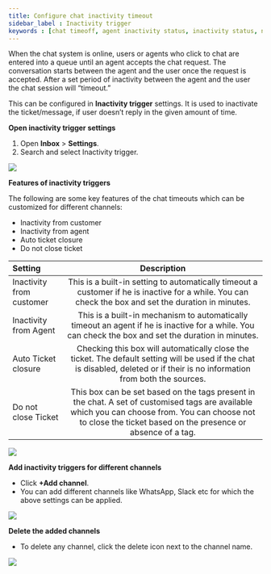 ```yaml
---
title: Configure chat inactivity timeout
sidebar_label : Inactivity trigger
keywords : [chat timeoff, agent inactivity status, inactivity status, no agent reply, no user reply]
---
```


When the chat system is online, users or agents who click to chat are entered into a queue until an agent accepts the chat request. The conversation starts between the agent and the user once the request is accepted. After a set period of inactivity between the agent and the user the chat session will “timeout.” 

This can be configured in **Inactivity trigger** settings. It is used to inactivate the ticket/message, if user doesn’t reply in the given amount of time.

**Open inactivity trigger settings**

1. Open **Inbox** > **Settings**. 
2. Search and select Inactivity trigger. 


![](https://i.imgur.com/zw6AOj5.jpg)

**Features of inactivity triggers** 


The following are some key features of the chat timeouts which can be customized for different channels: 

- Inactivity from customer
- Inactivity from agent
- Auto ticket closure
- Do not close ticket

| Setting | Description |
|:-------- |:--------:|
| Inactivity from customer | This is a built-in setting to automatically timeout a customer if he is inactive for a while. You can check the box and set the duration in minutes.   |
| Inactivity from Agent    | This is a built-in mechanism to automatically timeout an agent if he is inactive for a while. You can check the box and set the duration in minutes. |
| Auto Ticket closure | Checking this box will automatically close the ticket. The default setting will be used if the chat is disabled, deleted or if their is no information from both the sources. |
| Do not close Ticket | This box can be set based on the tags present in the chat. A set of customised tags are available which you can choose from. You can choose not to close the ticket based on the presence or absence of a tag.|

![](https://i.imgur.com/uLBwAMk.png)

**Add inactivity triggers for different channels**

- Click **+Add channel**. 
- You can add different channels like WhatsApp, Slack etc for which the above settings can be applied.

![](https://i.imgur.com/fGl18Fz.png)

**Delete the added channels**

- To delete any channel, click the delete icon next to the channel name. 

![](https://i.imgur.com/DNCooqE.png)
